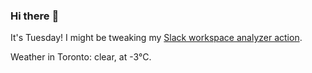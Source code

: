 ### Hi there :wave:

It's Tuesday! I might be tweaking my [Slack workspace analyzer action](https://github.com/bewuethr/slack-analyzer).

Weather in Toronto: clear, at -3°C.
